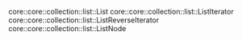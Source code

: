 core::core::collection::list::List
core::core::collection::list::ListIterator
core::core::collection::list::ListReverseIterator
core::core::collection::list::ListNode